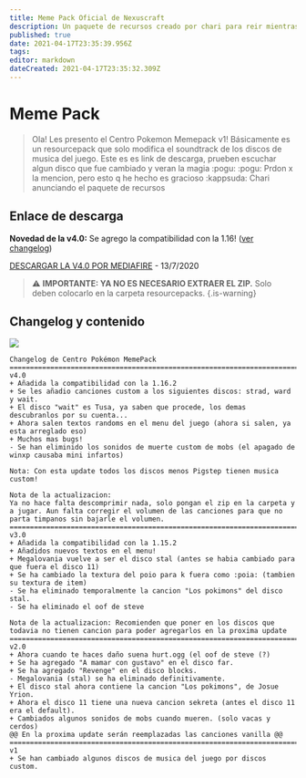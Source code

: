 ```yaml
---
title: Meme Pack Oficial de Nexuscraft
description: Un paquete de recursos creado por chari para reir mientras juegas el server.
published: true
date: 2021-04-17T23:35:39.956Z
tags: 
editor: markdown
dateCreated: 2021-04-17T23:35:32.309Z
---
```


# Meme Pack
> Ola! Les presento el Centro Pokemon Memepack v1!
Básicamente es un resourcepack que solo modifica el soundtrack de los discos de musica del juego. 
Este es es link de descarga, prueben escuchar algun disco que fue cambiado y veran la magia :pogu: 
:pogu: 
Prdon x la mencion, pero esto q he hecho es gracioso :kappsuda:
Chari anunciando el paquete de recursos

## Enlace de descarga

**Novedad de la v4.0:** Se agrego la compatibilidad con la 1.16! ([ver changelog](#changelog-y-contenido))

[DESCARGAR LA V4.0 POR MEDIAFIRE](http://www.mediafire.com/file/avwx57ncvjujajj/CP-Memepack-v4.zip/file) - 13/7/2020
>:warning: **IMPORTANTE: YA NO ES NECESARIO EXTRAER EL ZIP.** Solo deben colocarlo en la carpeta resourcepacks.
{.is-warning}


## Changelog y contenido 
![](https://media.discordapp.net/attachments/556529167529803776/622879426081849344/unknown.png)
```
Changelog de Centro Pokémon MemePack
=====================================================================================================
v4.0
+ Añadida la compatibilidad con la 1.16.2
+ Se les añadio canciones custom a los siguientes discos: strad, ward y wait.
+ El disco "wait" es Tusa, ya saben que procede, los demas descubranlos por su cuenta...
+ Ahora salen textos randoms en el menu del juego (ahora si salen, ya esta arreglado eso)
+ Muchos mas bugs!
- Se han eliminido los sonidos de muerte custom de mobs (el apagado de winxp causaba mini infartos)

Nota: Con esta update todos los discos menos Pigstep tienen musica custom!

Nota de la actualizacion: 
Ya no hace falta descomprimir nada, solo pongan el zip en la carpeta y a jugar. Aun falta corregir el volumen de las canciones para que no parta timpanos sin bajarle el volumen.
=====================================================================================================
v3.0
+ Añadida la compatibilidad con la 1.15.2
+ Añadidos nuevos textos en el menu!
+ Megalovania vuelve a ser el disco stal (antes se habia cambiado para que fuera el disco 11)
+ Se ha cambiado la textura del poio para k fuera como :poia: (tambien su textura de item)
- Se ha eliminado temporalmente la cancion "Los pokimons" del disco stal.
- Se ha eliminado el oof de steve

Nota de la actualizacion: Recomienden que poner en los discos que todavia no tienen cancion para poder agregarlos en la proxima update
=====================================================================================================
v2.0
+ Ahora cuando te haces daño suena hurt.ogg (el oof de steve (?)
+ Se ha agregado "A mamar con gustavo" en el disco far.
+ Se ha agregado "Revenge" en el disco blocks.
- Megalovania (stal) se ha eliminado definitivamente.
+ El disco stal ahora contiene la cancion "Los pokimons", de Josue Yrion.
+ Ahora el disco 11 tiene una nueva cancion sekreta (antes el disco 11 era el default).
+ Cambiados algunos sonidos de mobs cuando mueren. (solo vacas y cerdos)
@@ En la proxima update serán reemplazadas las canciones vanilla @@
=====================================================================================================
v1
+ Se han cambiado algunos discos de musica del juego por discos custom.
```
